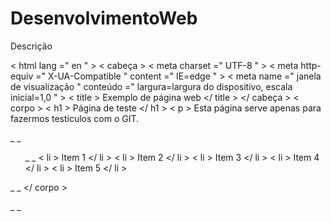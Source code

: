 # DesenvolvimentoWeb
Descrição

<!DOCTYPEhtml >
< html  lang =" en " >
< cabeça >
    < meta  charset =" UTF-8 " >
    < meta  http-equiv =" X-UA-Compatible " content =" IE=edge " >
    < meta  name =" janela de visualização " conteúdo =" largura=largura do dispositivo, escala inicial=1,0 " >
    < title > Exemplo de página web </ title >
</ cabeça >
< corpo >
    < h1 > Página de teste </ h1 >
    < p > Esta página serve apenas para fazermos testículos com o GIT. </p> _ _
    <ul> _ _
        < li > Item 1 </ li >
        < li > Item 2 </ li >
        < li > Item 3 </ li >
        < li > Item 4 </ li >
        < li > Item 5 </ li >
    </ul> _ _
</ corpo >
</html> _ _
